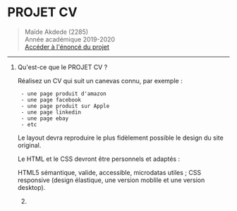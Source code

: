 # PROJET CV
> Maïde Akdede (2285)\
>Année académique 2019-2020\
>[Accéder à l'énoncé du projet](https://github.com/hepl-dw/projet-cv)
***

1. Qu'est-ce que le PROJET CV ?

    Réalisez un CV qui suit un canevas connu, par exemple :
    
        - une page produit d'amazon
        - une page facebook
        - une page produit sur Apple
        - une page linkedin
        - une page ebay
        - etc

    Le layout devra reproduire le plus fidèlement possible le design du site original.
    
    Le HTML et le CSS devront être personnels et adaptés :
    
    HTML5 sémantique, valide, accessible, microdatas utiles ;
    CSS responsive (design élastique, une version moblile et une version desktop).
    
    2. 
    
